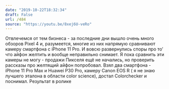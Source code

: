 ```yaml
---
date: "2019-10-22T18:32:34"
draft: False
url: /484
source: "https://youtu.be/8xej6U-veRo"
---
```


Отвлечемся от тем бизнеса - за последние дни вышло очень много обзоров Pixel 4 и, разумеется, многие из них напрямую сравнивают камеру смартфона с iPhone 11 Pro. И вовсю развернулись споры про то’ что айфон желтить и вообще неправильно снимает. Я пока сравнить эти камеры не могу - продажи Пикселя ещё не начались, но проверить рассказы про желтящий айфон попробовал. 
Взял два смартфона - iPhone 11 Pro Max и Huawei P30 Pro, камеру Canon EOS R ( я не знаю лучшего эталона в области color science), достал Colorchecker и поснимал. Результат в ролике
